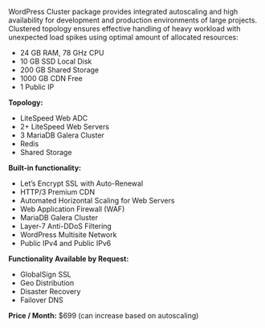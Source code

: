 WordPress Cluster package provides integrated autoscaling and high availability for development and production environments of large projects. Clustered topology ensures effective handling of heavy workload with unexpected load spikes using optimal amount of allocated resources:

* 24 GB RAM, 78 GHz CPU
* 10 GB SSD Local Disk
* 200 GB Shared Storage
* 1000 GB CDN Free
* 1 Public IP

**Topology:** 

* LiteSpeed Web ADC
* 2+ LiteSpeed Web Servers 
* 3 MariaDB Galera Cluster 
* Redis 
* Shared Storage

**Built-in functionality:**

* Let’s Encrypt SSL with Auto-Renewal
* HTTP/3 Premium CDN
* Automated Horizontal Scaling for Web Servers
* Web Application Firewall (WAF)
* MariaDB Galera Cluster
* Layer-7 Anti-DDoS Filtering
* WordPress Multisite Network
* Public IPv4 and Public IPv6

**Functionality Available by Request:**
* GlobalSign SSL
* Geo Distribution
* Disaster Recovery
* Failover DNS 

**Price / Month:** $699 (can increase based on autoscaling)
